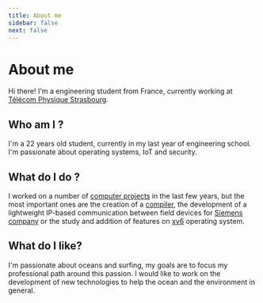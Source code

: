 ```yaml
---
title: About me
sidebar: false
next: false
---
```


# About me

Hi there! I'm a engineering student from France, currently working at [Télécom Physique Strasbourg](https://www.telecom-physique.fr/). 

## Who am I ?

I'm a 22 years old student, currently in my last year of engineering school. I'm passionate about operating systems, IoT and security.

## What do I do ?

I worked on a number of [computer projects](https://github.com/EthanAndreas?tab=repositories) in the last few years, but the most important ones are the creation of a [compiler](/projects/sos2mips), the development of a lightweight IP-based communication between field devices for [Siemens company](https://www.siemens.com/de/de/unternehmen/standorte/niederlassung-karlsruhe.html) or the study and addition of features on [xv6](https://github.com/EthanAndreas/xv6-os) operating system.

## What do I like?

I'm passionate about oceans and surfing, my goals are to focus my professional path around this passion. I would like to work on the development of new technologies to help the ocean and the environment in general.

<!-- ![image](./assets/compiler.png) -->

